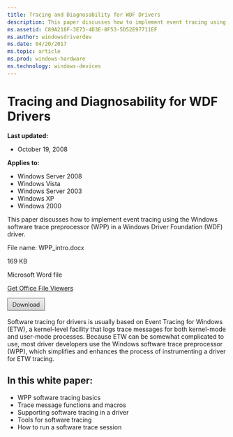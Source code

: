 ```yaml
---
title: Tracing and Diagnosability for WDF Drivers
description: This paper discusses how to implement event tracing using the Windows software trace preprocessor (WPP) in a Windows Driver Foundation (WDF) driver.
ms.assetid: C89A218F-3E73-4D3E-8F53-5D52E97711EF
ms.author: windowsdriverdev
ms.date: 04/20/2017
ms.topic: article
ms.prod: windows-hardware
ms.technology: windows-devices
---
```


# Tracing and Diagnosability for WDF Drivers


**Last updated:**

-   October 19, 2008

**Applies to:**

-   Windows Server 2008
-   Windows Vista
-   Windows Server 2003
-   Windows XP
-   Windows 2000

This paper discusses how to implement event tracing using the Windows software trace preprocessor (WPP) in a Windows Driver Foundation (WDF) driver.

File name: WPP\_intro.docx

169 KB

Microsoft Word file

[Get Office File Viewers](http://www.microsoft.com/download/office.aspx)

[![click here to download](./images/download.png)](http://download.microsoft.com/download/9/c/5/9c5b2167-8017-4bae-9fde-d599bac8184a/WPP_intro.docx)

Software tracing for drivers is usually based on Event Tracing for Windows (ETW), a kernel-level facility that logs trace messages for both kernel-mode and user-mode processes. Because ETW can be somewhat complicated to use, most driver developers use the Windows software trace preprocessor (WPP), which simplifies and enhances the process of instrumenting a driver for ETW tracing.

## <span id="In_this_white_paper_"></span><span id="in_this_white_paper_"></span><span id="IN_THIS_WHITE_PAPER_"></span>In this white paper:


-   WPP software tracing basics
-   Trace message functions and macros
-   Supporting software tracing in a driver
-   Tools for software tracing
-   How to run a software trace session

 

 





